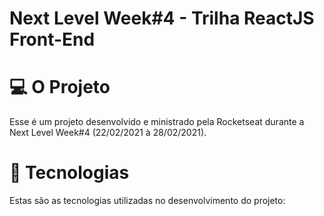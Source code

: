 # Next Level Week#4 - Trilha ReactJS Front-End

# 💻 O Projeto
Esse é um projeto desenvolvido e ministrado pela Rocketseat durante a Next Level Week#4 (22/02/2021 à 28/02/2021).

# 🚀 Tecnologias
Estas são as tecnologias utilizadas no desenvolvimento do projeto:
